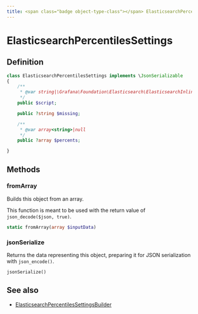 ```yaml
---
title: <span class="badge object-type-class"></span> ElasticsearchPercentilesSettings
---
```

# <span class="badge object-type-class"></span> ElasticsearchPercentilesSettings

## Definition

```php
class ElasticsearchPercentilesSettings implements \JsonSerializable
{
    /**
     * @var string|\Grafana\Foundation\Elasticsearch\ElasticsearchInlineScript
     */
    public $script;

    public ?string $missing;

    /**
     * @var array<string>|null
     */
    public ?array $percents;

}
```
## Methods

### <span class="badge object-method"></span> fromArray

Builds this object from an array.

This function is meant to be used with the return value of `json_decode($json, true)`.

```php
static fromArray(array $inputData)
```

### <span class="badge object-method"></span> jsonSerialize

Returns the data representing this object, preparing it for JSON serialization with `json_encode()`.

```php
jsonSerialize()
```

## See also

 * <span class="badge builder"></span> [ElasticsearchPercentilesSettingsBuilder](./builder-ElasticsearchPercentilesSettingsBuilder.md)
